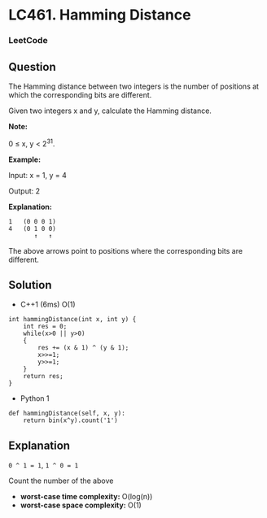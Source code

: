 # LC461. Hamming Distance

### LeetCode

## Question

The Hamming distance between two integers is the number of positions at which the corresponding bits are different.

Given two integers x and y, calculate the Hamming distance.

**Note:**

0 ≤ x, y < 2<sup>31</sup>.

**Example:**

Input: x = 1, y = 4

Output: 2

**Explanation:**
```
1   (0 0 0 1)
4   (0 1 0 0)
       ↑   ↑
```

The above arrows point to positions where the corresponding bits are different.

## Solution

* C++1 (6ms) O(1)
```
int hammingDistance(int x, int y) {
    int res = 0;
    while(x>0 || y>0)
    {
        res += (x & 1) ^ (y & 1);
        x>>=1;
        y>>=1;
    }
    return res;
}
```

* Python 1
```
def hammingDistance(self, x, y):
    return bin(x^y).count('1')
```

## Explanation

`0 ^ 1 = 1`, `1 ^ 0 = 1`

Count the number of the above

* **worst-case time complexity:** O(log(n))
* **worst-case space complexity:** O(1)
